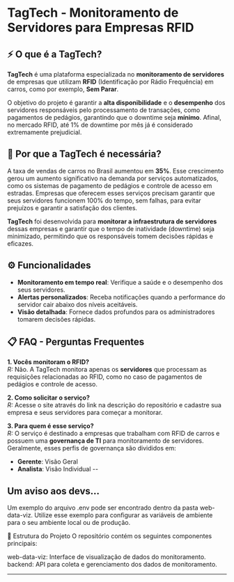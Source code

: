 # TagTech - Monitoramento de Servidores para Empresas RFID

## ⚡ O que é a TagTech?

**TagTech** é uma plataforma especializada no **monitoramento de servidores** de empresas que utilizam **RFID** (Identificação por Rádio Frequência) em carros, como por exemplo, **Sem Parar**.

O objetivo do projeto é garantir a **alta disponibilidade** e o **desempenho** dos servidores responsáveis pelo processamento de transações, como pagamentos de pedágios, garantindo que o downtime seja **mínimo**. Afinal, no mercado RFID, até 1% de downtime por mês já é considerado extremamente prejudicial.

## 🚗 Por que a TagTech é necessária?

A taxa de vendas de carros no Brasil aumentou em **35%**. Esse crescimento gerou um aumento significativo na demanda por serviços automatizados, como os sistemas de pagamento de pedágios e controle de acesso em estradas. Empresas que oferecem esses serviços precisam garantir que seus servidores funcionem 100% do tempo, sem falhas, para evitar prejuízos e garantir a satisfação dos clientes.

**TagTech** foi desenvolvida para **monitorar a infraestrutura de servidores** dessas empresas e garantir que o tempo de inatividade (downtime) seja minimizado, permitindo que os responsáveis tomem decisões rápidas e eficazes.

## ⚙️ Funcionalidades

- **Monitoramento em tempo real**: Verifique a saúde e o desempenho dos seus servidores.
- **Alertas personalizados**: Receba notificações quando a performance do servidor cair abaixo dos níveis aceitáveis.
- **Visão detalhada**: Fornece dados profundos para os administradores tomarem decisões rápidas.
  
## 📋 FAQ - Perguntas Frequentes

**1. Vocês monitoram o RFID?**  
*R:* Não. A TagTech monitora apenas os **servidores** que processam as requisições relacionadas ao RFID, como no caso de pagamentos de pedágios e controle de acesso.

**2. Como solicitar o serviço?**  
*R:* Acesse o site através do link na descrição do repositório e cadastre sua empresa e seus servidores para começar a monitorar.

**3. Para quem é esse serviço?**  
*R:* O serviço é destinado a empresas que trabalham com RFID de carros e possuem uma **governança de TI** para monitoramento de servidores. Geralmente, esses perfis de governança são divididos em:
   - **Gerente**: Visão Geral
   - **Analista**: Visão Individual
--

## Um aviso aos devs...
Um exemplo do arquivo .env pode ser encontrado dentro da pasta web-data-viz. Utilize esse exemplo para configurar as variáveis de ambiente para o seu ambiente local ou de produção.

📑 Estrutura do Projeto
O repositório contém os seguintes componentes principais:

web-data-viz: Interface de visualização de dados do monitoramento.
backend: API para coleta e gerenciamento dos dados de monitoramento.

---------------------------------------------------------------------------------------------------------------------------------------------------------------------
